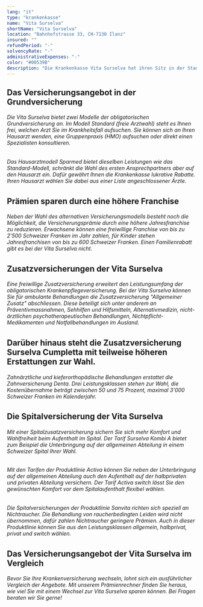 ```yaml
---
lang: "it"
type: "krankenkasse"
name: "Vita Surselva"
shortName: "Vita Surselva"
location: "Bahnhofstrasse 33, CH-7130 Ilanz"
insured: ""
refundPeriod: "-"
solvencyRate: "-"
administrativeExpenses: "-"
color: "#00539B"
description: "Die Krankenkasse Vita Surselva hat ihren Sitz in der Stadt Ilanz in der Region Surselva, gelegen im Kanton Graubünden. Aktiv ist sie allerdings in der gesamten Schweiz. Entstanden ist der Krankenversicherer im Jahr 1991 durch eine Fusion der Krankenkasse Ruis und der ÖKK Group. Heute zählt das Unternehmen rund 5'000 Versicherungsnehmer und gehört damit zu den kleineren Krankenkassen in der Schweiz."
---
```


## Das Versicherungsangebot in der Grundversicherung

###### Die Vita Surselva bietet zwei Modelle der obligatorischen Grundversicherung an. Im Modell Standard (freie Arztwahl) steht es Ihnen frei, welchen Arzt Sie im Krankheitsfall aufsuchen. Sie können sich an Ihren Hausarzt wenden, eine Gruppenpraxis (HMO) aufsuchen oder direkt einen Spezialisten konsultieren.

###### Das Hausarztmodell Sparmed bietet dieselben Leistungen wie das Standard-Modell, schränkt die Wahl des ersten Ansprechpartners aber auf den Hausarzt ein. Dafür gewährt Ihnen die Krankenkasse lukrative Rabatte. Ihren Hausarzt wählen Sie dabei aus einer Liste angeschlossener Ärzte.

## Prämien sparen durch eine höhere Franchise

###### Neben der Wahl des alternativen Versicherungsmodells besteht noch die Möglichkeit, die Versicherungsprämie durch eine höhere Jahresfranchise zu reduzieren. Erwachsene können eine freiwillige Franchise von bis zu 2'500 Schweizer Franken im Jahr zahlen, für Kinder stehen Jahresfranchisen von bis zu 600 Schweizer Franken. Einen Familienrabatt gibt es bei der Vita Surselva nicht.

## Zusatzversicherungen der Vita Surselva

###### Eine freiwillige Zusatzversicherung erweitert den Leistungsumfang der obligatorischen Krankenpflegeversicherung. Bei der Vita Surselva können Sie für ambulante Behandlungen die Zusatzversicherung "Allgemeiner Zusatz" abschliessen. Diese beteiligt sich unter anderem an Präventivmassnahmen, Sehhilfen und Hilfsmitteln, Alternativmedizin, nicht-ärztlichen psychotherapeutischen Behandlungen, Nichtpflicht-Medikamenten und Notfallbehandlungen im Ausland.

## Darüber hinaus steht die Zusatzversicherung Surselva Cumpletta mit teilweise höheren Erstattungen zur Wahl.

###### Zahnärztliche und kieferorthopädische Behandlungen erstattet die Zahnversicherung Denta. Drei Leistungsklassen stehen zur Wahl, die Kostenübernahme beträgt zwischen 50 und 75 Prozent, maximal 3'000 Schweizer Franken im Kalenderjahr.

## Die Spitalversicherung der Vita Surselva

###### Mit einer Spitalzusatzversicherung sichern Sie sich mehr Komfort und Wahlfreiheit beim Aufenthalt im Spital. Der Tarif Surselva Kombi A bietet zum Beispiel die Unterbringung auf der allgemeinen Abteilung in einem Schweizer Spital Ihrer Wahl.

###### Mit den Tarifen der Produktlinie Activa können Sie neben der Unterbringung auf der allgemeinen Abteilung auch den Aufenthalt auf der halbprivaten und privaten Abteilung versichern. Der Tarif Activa switch lässt Sie den gewünschten Komfort vor dem Spitalaufenthalt flexibel wählen.

###### Die Spitalversicherungen der Produktlinie Sanvita richten sich speziell an Nichtraucher. Die Behandlung von raucherbedingten Leiden wird nicht übernommen, dafür zahlen Nichtraucher geringere Prämien. Auch in dieser Produktlinie können Sie aus den Leistungsklassen allgemein, halbprivat, privat und switch wählen.

## Das Versicherungsangebot der Vita Surselva im Vergleich

###### Bevor Sie Ihre Krankenversicherung wechseln, lohnt sich ein ausführlicher Vergleich der Angebote. Mit unserem Prämienrechner finden Sie heraus, wie viel Sie mit einem Wechsel zur Vita Surselva sparen können. Bei Fragen beraten wir Sie gerne!
